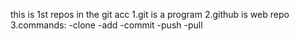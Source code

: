 this is 1st repos in the git acc
1.git is a program
2.github is web repo
3.commands:
  -clone
  -add
  -commit
  -push
  -pull


